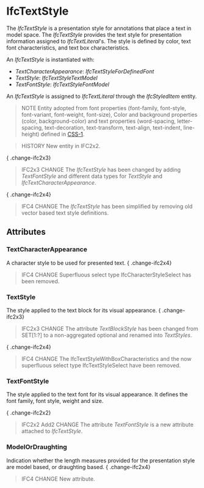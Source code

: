 # IfcTextStyle

The _IfcTextStyle_ is a presentation style for annotations that place a text in model space. The _IfcTextStyle_ provides the text style for presentation information assigned to _IfcTextLiteral_'s. The style is defined by color, text font characteristics, and text box characteristics.

An _IfcTextStyle_ is instantiated with:

* _TextCharacterAppearance_: _IfcTextStyleForDefinedFont_
* _TextStyle_: _IfcTextStyleTextModel_
* _TextFontStyle_: _IfcTextStyleFontModel_

An _IfcTextStyle_ is assigned to _IfcTextLiteral_ through the _IfcStyledItem_ entity.

> NOTE  Entity adopted from font properties (font-family, font-style, font-variant, font-weight, font-size), Color and background properties (color, background-color) and text properties (word-spacing, letter-spacing, text-decoration, text-transform, text-align, text-indent, line-height) defined in [CSS-1](../../../bibliography.htm#CSS1).

> HISTORY  New entity in IFC2x2.

{ .change-ifc2x3}
> IFC2x3 CHANGE  The _IfcTextStyle_ has been changed by adding _TextFontStyle_ and different data types for _TextStyle_ and _IfcTextCharacterAppearance_.

{ .change-ifc2x4}
> IFC4 CHANGE  The _IfcTextStyle_ has been simplified by removing old vector based text style definitions.

## Attributes

### TextCharacterAppearance
A character style to be used for presented text.
{ .change-ifc2x4}
> IFC4 CHANGE  Superfluous select type IfcCharacterStyleSelect has been removed.

### TextStyle
The style applied to the text block for its visual appearance.
{ .change-ifc2x3}
> IFC2x3 CHANGE  The attribute _TextBlockStyle_ has been changed from SET[1:?] to a non-aggregated optional and renamed into _TextStyles_.

{ .change-ifc2x4}
> IFC4 CHANGE  The IfcTextStyleWithBoxCharacteristics and the now superfluous select type IfcTextStyleSelect have been removed.

### TextFontStyle
The style applied to the text font for its visual appearance. It defines the font family, font style, weight and size.
  
{ .change-ifc2x2}
> IFC2x2 Add2 CHANGE The attribute _TextFontStyle_ is a new attribute attached to _IfcTextStyle_.

### ModelOrDraughting
Indication whether the length measures provided for the presentation style are model based, or draughting based.
{ .change-ifc2x4}
> IFC4 CHANGE  New attribute.
